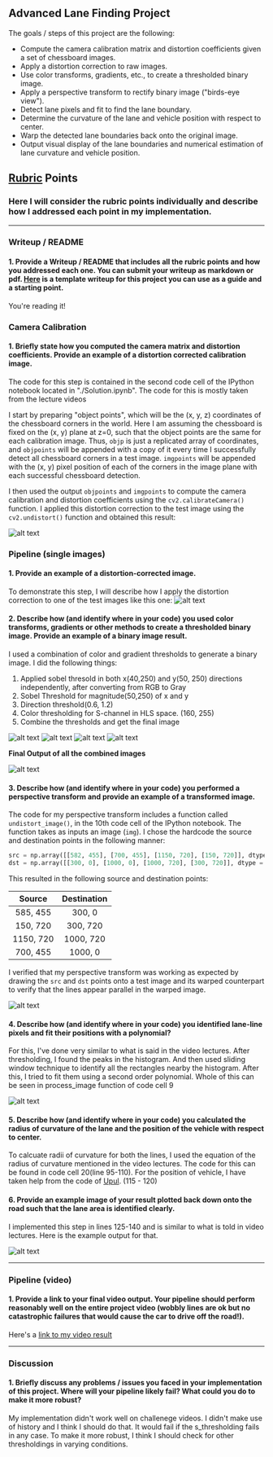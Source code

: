 ## **Advanced Lane Finding Project**

The goals / steps of this project are the following:

* Compute the camera calibration matrix and distortion coefficients given a set of chessboard images.
* Apply a distortion correction to raw images.
* Use color transforms, gradients, etc., to create a thresholded binary image.
* Apply a perspective transform to rectify binary image ("birds-eye view").
* Detect lane pixels and fit to find the lane boundary.
* Determine the curvature of the lane and vehicle position with respect to center.
* Warp the detected lane boundaries back onto the original image.
* Output visual display of the lane boundaries and numerical estimation of lane curvature and vehicle position.

[//]: # (Image References)

[image1]: ./images/distorted.png "Undistorted"
[image2]: ./images/distorted2.png "Road Transformed"
[image3]: ./images/test.png "Test Image"
[image4]: ./images/test_result.png "Thresolding Results"
[image5]: ./images/test_result2.png "Thresolding Results"
[image6]: ./images/test_result3.png "Thresolding Results"
[image7]: ./images/test_result4.png "Thresolding Results"

[image8]: ./images/persp.png "Perspective Transform"
[image12]: ./images/final.png "Final Transformation"

[image5]: ./examples/color_fit_lines.jpg "Fit Visual"
[image6]: ./examples/example_output.jpg "Output"
[video1]: ./project_video.mp4 "Video"

## [Rubric](https://review.udacity.com/#!/rubrics/571/view) Points

### Here I will consider the rubric points individually and describe how I addressed each point in my implementation.  

---

### Writeup / README

#### 1. Provide a Writeup / README that includes all the rubric points and how you addressed each one.  You can submit your writeup as markdown or pdf.  [Here](https://github.com/udacity/CarND-Advanced-Lane-Lines/blob/master/writeup_template.md) is a template writeup for this project you can use as a guide and a starting point.  

You're reading it!

### Camera Calibration

#### 1. Briefly state how you computed the camera matrix and distortion coefficients. Provide an example of a distortion corrected calibration image.

The code for this step is contained in the second code cell of the IPython notebook located in "./Solution.ipynb". The code for this is mostly taken from the lecture videos

I start by preparing "object points", which will be the (x, y, z) coordinates of the chessboard corners in the world. Here I am assuming the chessboard is fixed on the (x, y) plane at z=0, such that the object points are the same for each calibration image.  Thus, `objp` is just a replicated array of coordinates, and `objpoints` will be appended with a copy of it every time I successfully detect all chessboard corners in a test image.  `imgpoints` will be appended with the (x, y) pixel position of each of the corners in the image plane with each successful chessboard detection.  

I then used the output `objpoints` and `imgpoints` to compute the camera calibration and distortion coefficients using the `cv2.calibrateCamera()` function.  I applied this distortion correction to the test image using the `cv2.undistort()` function and obtained this result: 

![alt text][image1]

### Pipeline (single images)

#### 1. Provide an example of a distortion-corrected image.

To demonstrate this step, I will describe how I apply the distortion correction to one of the test images like this one:
![alt text][image2]

#### 2. Describe how (and identify where in your code) you used color transforms, gradients or other methods to create a thresholded binary image.  Provide an example of a binary image result.

I used a combination of color and gradient thresholds to generate a binary image. I did the following things:
1. Applied sobel thresold in both x(40,250) and y(50, 250) directions independently, after converting from RGB to Gray
2. Sobel Threshold for magnitude(50,250) of x and y 
3. Direction threshold(0.6, 1.2)
4. Color thresholding for S-channel in HLS space. (160, 255)
5. Combine the thresholds and get the final image

![alt text][image3]
![alt text][image4]
![alt text][image5]
![alt text][image6]

**Final Output of all the combined images**

![alt text][image7]


#### 3. Describe how (and identify where in your code) you performed a perspective transform and provide an example of a transformed image.

The code for my perspective transform includes a function called `undistort_image()`, in the 10th code cell of the IPython notebook.  The function takes as inputs an image (`img`). I chose the hardcode the source and destination points in the following manner:

```python
src = np.array([[582, 455], [700, 455], [1150, 720], [150, 720]], dtype = np.float32)
dst = np.array([[300, 0], [1000, 0], [1000, 720], [300, 720]], dtype = np.float32)
```

This resulted in the following source and destination points:

| Source        | Destination   | 
|:-------------:|:-------------:| 
| 585, 455      | 300, 0        | 
| 150, 720      | 300, 720      |
| 1150, 720     | 1000, 720      |
| 700, 455      | 1000, 0        |

I verified that my perspective transform was working as expected by drawing the `src` and `dst` points onto a test image and its warped counterpart to verify that the lines appear parallel in the warped image.

![alt text][image8]

#### 4. Describe how (and identify where in your code) you identified lane-line pixels and fit their positions with a polynomial?

For this, I've done very similar to what is said in the video lectures. After thresholding, I found the peaks in the histogram. And then used sliding window technique to identify all the rectangles nearby the histogram. After this, I tried to fit them using a second order polynomial. Whole of this can be seen in process_image function of code cell 9

![alt text][image5]

#### 5. Describe how (and identify where in your code) you calculated the radius of curvature of the lane and the position of the vehicle with respect to center.

To calcuate radii of curvature for both the lines, I used the equation of the radius of curvature mentioned in the video lectures. The code for this can be found in code cell 20(line 95-110). For the position of vehicle, I have taken help from the code of [Upul]( https://github.com/upul/CarND-Advanced-Lane-Lines). (115 - 120)

#### 6. Provide an example image of your result plotted back down onto the road such that the lane area is identified clearly.

I implemented this step in lines 125-140 and is similar to what is told in video lectures. Here is the example output for that.

![alt text][image12]

---

### Pipeline (video)

#### 1. Provide a link to your final video output.  Your pipeline should perform reasonably well on the entire project video (wobbly lines are ok but no catastrophic failures that would cause the car to drive off the road!).

Here's a [link to my video result](https://youtu.be/tkZsqcNjirQ)

---

### Discussion

#### 1. Briefly discuss any problems / issues you faced in your implementation of this project.  Where will your pipeline likely fail?  What could you do to make it more robust?

My implementation didn't work well on challenege videos. I didn't make use of history and I think I should do that. It would fail if the s_thresholding fails in any case. To make it more robust, I think I should check for other thresholdings in varying conditions.

